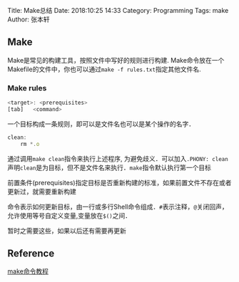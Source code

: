 Title: Make总结
Date: 2018:10:25 14:33
Category: Programming
Tags: make
Author: 张本轩

## Make

Make是常见的构建工具，按照文件中写好的规则进行构建. Make命令放在一个Makefile的文件中，你也可以通过`make -f rules.txt`指定其他文件名.

### Make rules

```javascript
<target>: <prerequisites>
[tab]   <command>
```

一个目标构成一条规则，即可以是文件名也可以是某个操作的名字．
```javascript
clean:
    rm *.o
```
通过调用`make clean`指令来执行上述程序, 为避免歧义．可以加入`.PHONY: clean`声明`clean`是为目标，但不是文件名来执行．`make`指令默认执行第一个目标

前置条件(prerequisites)指定目标是否重新构建的标准，如果前置文件不存在或者更新过，就需要重新构建

命令表示如何更新目标，由一行或多行Shell命令组成．`#`表示注释，`@`关闭回声，允许使用等号自定义变量,变量放在`$()`之间．

暂时之需要这些，如果以后还有需要再更新

## Reference

[make命令教程](http://www.ruanyifeng.com/blog/2015/02/make.html)